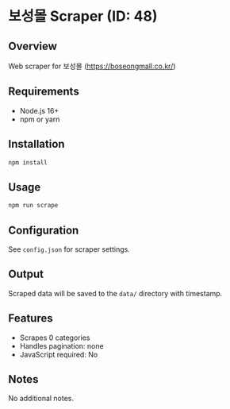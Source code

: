 # 보성몰 Scraper (ID: 48)

## Overview
Web scraper for 보성몰 (https://boseongmall.co.kr/)

## Requirements
- Node.js 16+
- npm or yarn

## Installation
```bash
npm install
```

## Usage
```bash
npm run scrape
```

## Configuration
See `config.json` for scraper settings.

## Output
Scraped data will be saved to the `data/` directory with timestamp.

## Features
- Scrapes 0 categories
- Handles pagination: none
- JavaScript required: No

## Notes
No additional notes.
